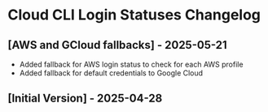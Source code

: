 # Cloud CLI Login Statuses Changelog

## [AWS and GCloud fallbacks] - 2025-05-21
- Added fallback for AWS login status to check for each AWS profile
- Added fallback for default credentials to Google Cloud

## [Initial Version] - 2025-04-28